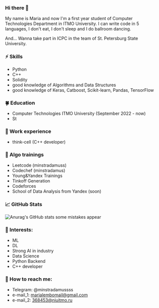 ### Hi there 👋
My name is Maria and now I'm a first year student of Computer Technologies Department in ITMO University. I can write code in 5 languages, I don't eat, I don't sleep and I do ballroom dancing.

And... Wanna take part in ICPC in the team of St. Petersburg State University.

### ⚡ Skills
* Python
* C++
* Solidity
* good knowledge of Algorithms and Data Structures
* good knowledge of Keras, Catboost, Scikit-learn, Pandas, TensorFlow

### 🍀 Education
* Computer Technologies ITMO University (September 2022 - now)
* St

### 💜 Work experience
* think-cell (C++ developer)

### 🗿 Algo trainings
* Leetcode   (minstradamuss)
* Codechef   (minstradamus)
* Young&Yandex Trainings
* Tinkoff Generation
* Сodeforces
* School of Data Analysis from Yandex (soon) 

### 📈 GitHub Stats
![Anurag's GitHub stats](https://github-readme-stats.vercel.app/api?username=minstradamuss&show_icons=true&theme=tokyonight)
some mistakes appear


### 🌱 Interests:
- ML
- DL
- Strong AI in industry
- Data Science
- Python Backend
- C++ developer

### 💬 How to reach me: 
* Telegram: @minstradamussss
* e-mail_1: marialembomail@gmail.com
* e-mail_2: 368453@niuitmo.ru
